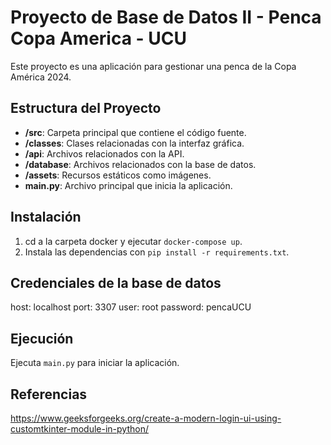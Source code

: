 # Proyecto de Base de Datos II - Penca Copa America - UCU

Este proyecto es una aplicación para gestionar una penca de la Copa América 2024.

## Estructura del Proyecto

- **/src**: Carpeta principal que contiene el código fuente.
- **/classes**: Clases relacionadas con la interfaz gráfica.
- **/api**: Archivos relacionados con la API.
- **/database**: Archivos relacionados con la base de datos.
- **/assets**: Recursos estáticos como imágenes.
- **main.py**: Archivo principal que inicia la aplicación.

## Instalación

1. cd a la carpeta docker y ejecutar `docker-compose up`.
2. Instala las dependencias con `pip install -r requirements.txt`.

## Credenciales de la base de datos
host: localhost
port: 3307
user: root
password: pencaUCU

## Ejecución

Ejecuta `main.py` para iniciar la aplicación.

## Referencias

https://www.geeksforgeeks.org/create-a-modern-login-ui-using-customtkinter-module-in-python/
